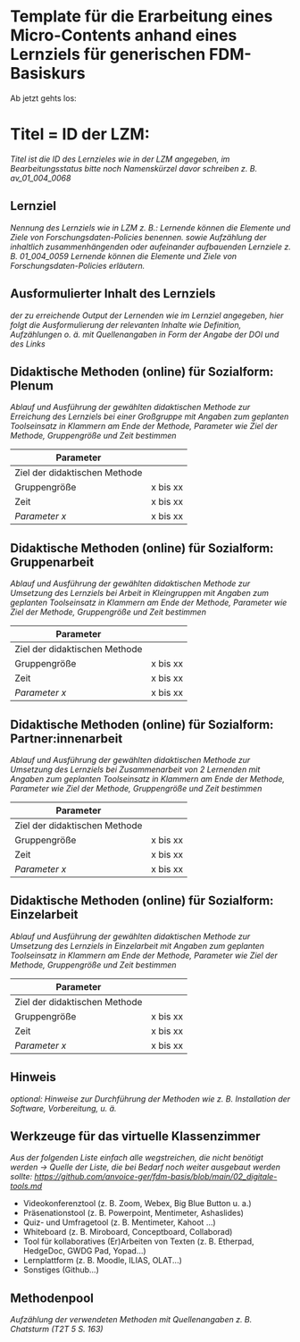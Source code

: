 <!--
author: 
email:    
version:  v1
language: DE
icon:     
link:     
comment:  OER.net FDM-Basiskurs
-->

# Template für die Erarbeitung eines Micro-Contents anhand eines Lernziels für generischen FDM-Basiskurs 
Ab jetzt gehts los: 

# Titel = ID der LZM: 
_Titel ist die ID des Lernzieles wie in der LZM angegeben, im Bearbeitungsstatus bitte noch  Namenskürzel davor schreiben z. B. av_01_004_0068_

## Lernziel
_Nennung des Lernziels wie in LZM z. B.: Lernende können die Elemente und Ziele von Forschungsdaten-Policies benennen. sowie Aufzählung der inhaltlich zusammenhängenden oder aufeinander aufbauenden Lernziele z. B. 01_004_0059 Lernende können die Elemente und Ziele von Forschungsdaten-Policies erläutern._

## Ausformulierter Inhalt des Lernziels 
_der zu erreichende Output der Lernenden wie im Lernziel angegeben, hier folgt die Ausformulierung der relevanten Inhalte wie Definition, Aufzählungen o. ä. mit Quellenangaben in Form der Angabe der DOI und des Links_

## Didaktische Methoden (online) für Sozialform: Plenum
_Ablauf und Ausführung der gewählten didaktischen Methode zur Erreichung des Lernziels bei einer Großgruppe mit Angaben zum geplanten Toolseinsatz in Klammern am Ende der Methode, Parameter wie Ziel der Methode, Gruppengröße und Zeit bestimmen_

| Parameter                         |          |
| -----------------------------     | -------- |
| Ziel der didaktischen Methode     |          |
| Gruppengröße                      | x bis xx |
| Zeit                              | x bis xx |
| *Parameter x*                     | x bis xx |

## Didaktische Methoden (online) für Sozialform: Gruppenarbeit
_Ablauf und Ausführung der gewählten didaktischen Methode zur Umsetzung des Lernziels bei Arbeit in Kleingruppen mit Angaben zum geplanten Toolseinsatz in Klammern am Ende der Methode, Parameter wie Ziel der Methode, Gruppengröße und Zeit bestimmen_

| Parameter                         |          |
| -----------------------------     | -------- |
| Ziel der didaktischen Methode     |          |
| Gruppengröße                      | x bis xx |
| Zeit                              | x bis xx |
| *Parameter x*                     | x bis xx |


## Didaktische Methoden (online) für Sozialform: Partner:innenarbeit
_Ablauf und Ausführung der gewählten didaktischen Methode zur Umsetzung des Lernziels bei Zusammenarbeit von 2 Lernenden mit Angaben zum geplanten Toolseinsatz in Klammern am Ende der Methode, Parameter wie Ziel der Methode, Gruppengröße und Zeit bestimmen_

| Parameter                         |          |
| -----------------------------     | -------- |
| Ziel der didaktischen Methode     |          |
| Gruppengröße                      | x bis xx |
| Zeit                              | x bis xx |
| *Parameter x*                     | x bis xx |


## Didaktische Methoden (online) für Sozialform: Einzelarbeit
_Ablauf und Ausführung der gewählten didaktischen Methode zur Umsetzung des Lernziels in Einzelarbeit mit Angaben zum geplanten Toolseinsatz in Klammern am Ende der Methode, Parameter wie Ziel der Methode, Gruppengröße und Zeit bestimmen_

| Parameter                         |          |
| -----------------------------     | -------- |
| Ziel der didaktischen Methode     |          |
| Gruppengröße                      | x bis xx |
| Zeit                              | x bis xx |
| *Parameter x*                     | x bis xx |


## Hinweis
_optional: Hinweise zur Durchführung der Methoden wie z. B. Installation der Software, Vorbereitung, u. ä._


## Werkzeuge für das virtuelle Klassenzimmer
_Aus der folgenden Liste einfach alle wegstreichen, die nicht benötigt werden ->  Quelle der Liste, die bei Bedarf noch weiter ausgebaut werden sollte: https://github.com/anvoice-ger/fdm-basis/blob/main/02_digitale-tools.md_

* Videokonferenztool (z. B. Zoom, Webex, Big Blue Button u. a.)
* Präsenationstool (z. B. Powerpoint, Mentimeter, Ashaslides)
* Quiz- und Umfragetool (z. B. Mentimeter, Kahoot ...)
* Whiteboard (z. B. Miroboard, Conceptboard, Collaborad)
* Tool für kollaboratives (Er)Arbeiten von Texten (z. B. Etherpad, HedgeDoc, GWDG Pad, Yopad...)
* Lernplattform (z. B. Moodle, ILIAS, OLAT...)
* Sonstiges (Github...)

## Methodenpool
_Aufzählung der verwendeten Methoden mit Quellenangaben z. B. Chatsturm (T2T 5 S. 163)_

